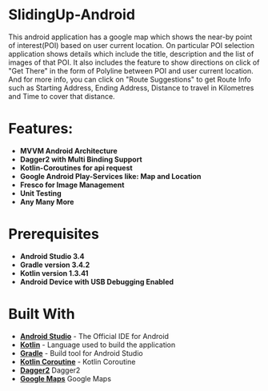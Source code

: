 # SlidingUp-Android

This android application has a google map which shows the near-by point of interest(POI) based on user current location. On 
particular POI selection application shows details which include the title, description and the list of images of that POI. 
It also includes the feature to show directions on click of "Get There" in the form of Polyline between POI and user current 
location. And for more info, you can click on "Route Suggestions" to get Route Info such as Starting Address, Ending Address, 
Distance to travel in Kilometres and Time to cover that distance.

# Features:
* __MVVM Android Architecture__
* __Dagger2 with Multi Binding Support__
* __Kotlin-Coroutines for api request__
* __Google Android Play-Services like: Map and Location__
* __Fresco for Image Management__
* __Unit Testing__
* __Any Many More__

# Prerequisites
* __Android Studio 3.4__
* __Gradle version 3.4.2__
* __Kotlin version 1.3.41__
* __Android Device with USB Debugging Enabled__


# Built With

* __[Android Studio](https://developer.android.com/studio/index.html)__ - The Official IDE for Android
* __[Kotlin](https://developer.android.com/kotlin)__ - Language used to build the application
* __[Gradle](https://gradle.org)__ - Build tool for Android Studio
* __[Kotlin Coroutine](https://kotlinlang.org/docs/tutorials/coroutines/coroutines-basic-jvm.html)__ - Kotlin Coroutine
* __[Dagger2](https://github.com/google/dagger)__ Dagger2
* __[Google Maps](https://developers.google.com/maps/documentation/android-sdk/intro)__ Google Maps


